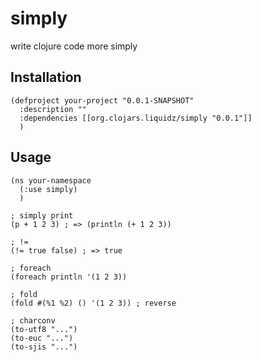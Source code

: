 # simply
write clojure code more simply

## Installation

    (defproject your-project "0.0.1-SNAPSHOT"
	  :description ""
	  :dependencies [[org.clojars.liquidz/simply "0.0.1"]]
	  )

## Usage
    (ns your-namespace
	  (:use simply)
	  )

	; simply print
	(p + 1 2 3) ; => (println (+ 1 2 3))

	; !=
	(!= true false) ; => true

	; foreach
	(foreach println '(1 2 3))

	; fold
	(fold #(%1 %2) () '(1 2 3)) ; reverse

	; charconv
	(to-utf8 "...")
	(to-euc "...")
	(to-sjis "...")

